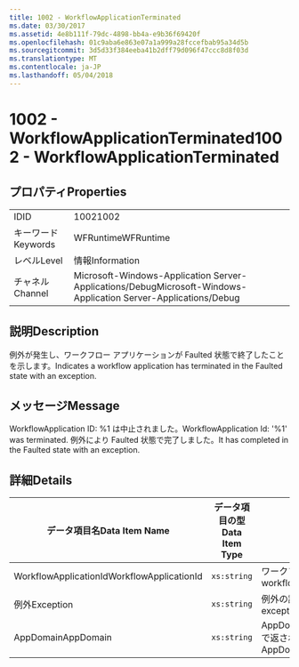 ```yaml
---
title: 1002 - WorkflowApplicationTerminated
ms.date: 03/30/2017
ms.assetid: 4e8b111f-79dc-4898-bb4a-e9b36f69420f
ms.openlocfilehash: 01c9aba6e863e07a1a999a28fccefbab95a34d5b
ms.sourcegitcommit: 3d5d33f384eeba41b2dff79d096f47ccc8d8f03d
ms.translationtype: MT
ms.contentlocale: ja-JP
ms.lasthandoff: 05/04/2018
---
```

# <a name="1002---workflowapplicationterminated"></a><span data-ttu-id="30c16-102">1002 - WorkflowApplicationTerminated</span><span class="sxs-lookup"><span data-stu-id="30c16-102">1002 - WorkflowApplicationTerminated</span></span>
## <a name="properties"></a><span data-ttu-id="30c16-103">プロパティ</span><span class="sxs-lookup"><span data-stu-id="30c16-103">Properties</span></span>  
  
|||  
|-|-|  
|<span data-ttu-id="30c16-104">ID</span><span class="sxs-lookup"><span data-stu-id="30c16-104">ID</span></span>|<span data-ttu-id="30c16-105">1002</span><span class="sxs-lookup"><span data-stu-id="30c16-105">1002</span></span>|  
|<span data-ttu-id="30c16-106">キーワード</span><span class="sxs-lookup"><span data-stu-id="30c16-106">Keywords</span></span>|<span data-ttu-id="30c16-107">WFRuntime</span><span class="sxs-lookup"><span data-stu-id="30c16-107">WFRuntime</span></span>|  
|<span data-ttu-id="30c16-108">レベル</span><span class="sxs-lookup"><span data-stu-id="30c16-108">Level</span></span>|<span data-ttu-id="30c16-109">情報</span><span class="sxs-lookup"><span data-stu-id="30c16-109">Information</span></span>|  
|<span data-ttu-id="30c16-110">チャネル</span><span class="sxs-lookup"><span data-stu-id="30c16-110">Channel</span></span>|<span data-ttu-id="30c16-111">Microsoft-Windows-Application Server-Applications/Debug</span><span class="sxs-lookup"><span data-stu-id="30c16-111">Microsoft-Windows-Application Server-Applications/Debug</span></span>|  
  
## <a name="description"></a><span data-ttu-id="30c16-112">説明</span><span class="sxs-lookup"><span data-stu-id="30c16-112">Description</span></span>  
 <span data-ttu-id="30c16-113">例外が発生し、ワークフロー アプリケーションが Faulted 状態で終了したことを示します。</span><span class="sxs-lookup"><span data-stu-id="30c16-113">Indicates a workflow application has terminated in the Faulted state with an exception.</span></span>  
  
## <a name="message"></a><span data-ttu-id="30c16-114">メッセージ</span><span class="sxs-lookup"><span data-stu-id="30c16-114">Message</span></span>  
 <span data-ttu-id="30c16-115">WorkflowApplication ID: %1 は中止されました。</span><span class="sxs-lookup"><span data-stu-id="30c16-115">WorkflowApplication Id: '%1' was terminated.</span></span> <span data-ttu-id="30c16-116">例外により Faulted 状態で完了しました。</span><span class="sxs-lookup"><span data-stu-id="30c16-116">It has completed in the Faulted state with an exception.</span></span>  
  
## <a name="details"></a><span data-ttu-id="30c16-117">詳細</span><span class="sxs-lookup"><span data-stu-id="30c16-117">Details</span></span>  
  
|<span data-ttu-id="30c16-118">データ項目名</span><span class="sxs-lookup"><span data-stu-id="30c16-118">Data Item Name</span></span>|<span data-ttu-id="30c16-119">データ項目の型</span><span class="sxs-lookup"><span data-stu-id="30c16-119">Data Item Type</span></span>|<span data-ttu-id="30c16-120">説明</span><span class="sxs-lookup"><span data-stu-id="30c16-120">Description</span></span>|  
|--------------------|--------------------|-----------------|  
|<span data-ttu-id="30c16-121">WorkflowApplicationId</span><span class="sxs-lookup"><span data-stu-id="30c16-121">WorkflowApplicationId</span></span>|`xs:string`|<span data-ttu-id="30c16-122">ワークフロー アプリケーション ID</span><span class="sxs-lookup"><span data-stu-id="30c16-122">The workflow application id</span></span>|  
|<span data-ttu-id="30c16-123">例外</span><span class="sxs-lookup"><span data-stu-id="30c16-123">Exception</span></span>|`xs:string`|<span data-ttu-id="30c16-124">例外の詳細</span><span class="sxs-lookup"><span data-stu-id="30c16-124">The exception details for the exception</span></span>|  
|<span data-ttu-id="30c16-125">AppDomain</span><span class="sxs-lookup"><span data-stu-id="30c16-125">AppDomain</span></span>|`xs:string`|<span data-ttu-id="30c16-126">AppDomain.CurrentDomain.FriendlyName で返される文字列。</span><span class="sxs-lookup"><span data-stu-id="30c16-126">The string returned by AppDomain.CurrentDomain.FriendlyName.</span></span>|
